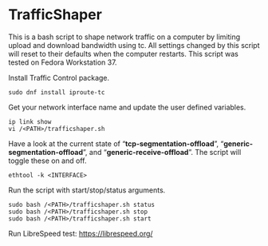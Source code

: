 # TrafficShaper
This is a bash script to shape network traffic on a computer by limiting upload and download bandwidth using tc. All settings changed by this script will reset to their defaults when the computer restarts. This script was tested on Fedora Workstation 37.

Install Traffic Control package.
```
sudo dnf install iproute-tc
```
Get your network interface name and update the user defined variables.
```
ip link show
vi /<PATH>/trafficshaper.sh
```
Have a look at the current state of “**tcp-segmentation-offload**”, “**generic-segmentation-offload**”, and “**generic-receive-offload**”. The script will toggle these on and off.
```
ethtool -k <INTERFACE>
```
Run the script with start/stop/status arguments.
```
sudo bash /<PATH>/trafficshaper.sh status
sudo bash /<PATH>/trafficshaper.sh stop
sudo bash /<PATH>/trafficshaper.sh start
```
Run LibreSpeed test: https://librespeed.org/
